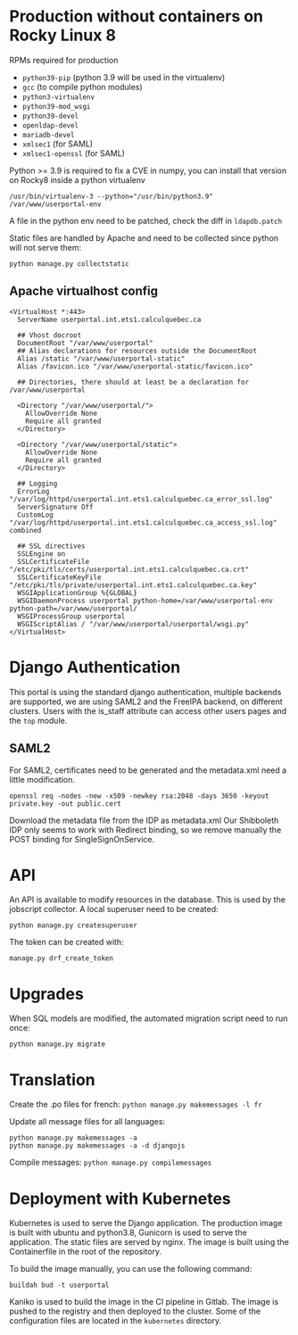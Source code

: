 # Production without containers on Rocky Linux 8

RPMs required for production

* `python39-pip` (python 3.9 will be used in the virtualenv)
* `gcc` (to compile python modules)
* `python3-virtualenv`
* `python39-mod_wsgi`
* `python39-devel`
* `openldap-devel`
* `mariadb-devel`
* `xmlsec1` (for SAML)
* `xmlsec1-openssl` (for SAML)

Python >= 3.9 is required to fix a CVE in numpy, you can install that version on Rocky8 inside a python virtualenv

```
/usr/bin/virtualenv-3 --python="/usr/bin/python3.9" /var/www/userportal-env
```

A file in the python env need to be patched, check the diff in `ldapdb.patch`

Static files are handled by Apache and need to be collected since python will not serve them:

```
python manage.py collectstatic
```

## Apache virtualhost config

```
<VirtualHost *:443>
  ServerName userportal.int.ets1.calculquebec.ca

  ## Vhost docroot
  DocumentRoot "/var/www/userportal"
  ## Alias declarations for resources outside the DocumentRoot
  Alias /static "/var/www/userportal-static"
  Alias /favicon.ico "/var/www/userportal-static/favicon.ico"

  ## Directories, there should at least be a declaration for /var/www/userportal

  <Directory "/var/www/userportal/">
    AllowOverride None
    Require all granted
  </Directory>

  <Directory "/var/www/userportal/static">
    AllowOverride None
    Require all granted
  </Directory>

  ## Logging
  ErrorLog "/var/log/httpd/userportal.int.ets1.calculquebec.ca_error_ssl.log"
  ServerSignature Off
  CustomLog "/var/log/httpd/userportal.int.ets1.calculquebec.ca_access_ssl.log" combined

  ## SSL directives
  SSLEngine on
  SSLCertificateFile      "/etc/pki/tls/certs/userportal.int.ets1.calculquebec.ca.crt"
  SSLCertificateKeyFile   "/etc/pki/tls/private/userportal.int.ets1.calculquebec.ca.key"
  WSGIApplicationGroup %{GLOBAL}
  WSGIDaemonProcess userportal python-home=/var/www/userportal-env python-path=/var/www/userportal/
  WSGIProcessGroup userportal
  WSGIScriptAlias / "/var/www/userportal/userportal/wsgi.py"
</VirtualHost>
```

# Django Authentication
This portal is using the standard django authentication, multiple backends are supported, we are using SAML2 and the FreeIPA backend, on different clusters. Users with the is_staff attribute can access other users pages and the `top` module. 

## SAML2
For SAML2, certificates need to be generated and the metadata.xml need a little modification.

```
openssl req -nodes -new -x509 -newkey rsa:2048 -days 3650 -keyout private.key -out public.cert
```

Download the metadata file from the IDP as metadata.xml
Our Shibboleth IDP only seems to work with Redirect binding, so we remove manually the POST binding for SingleSignOnService.

# API
An API is available to modify resources in the database. This is used by the jobscript collector. A local superuser need to be created:

```
python manage.py createsuperuser
```

The token can be created with:

```
manage.py drf_create_token
```

# Upgrades
When SQL models are modified, the automated migration script need to run once:
```
python manage.py migrate
```

# Translation
Create the .po files for french: `python manage.py makemessages -l fr`

Update all message files for all languages:
```
python manage.py makemessages -a
python manage.py makemessages -a -d djangojs
```

Compile messages: `python manage.py compilemessages`

# Deployment with Kubernetes

Kubernetes is used to serve the Django application. The production image is built with ubuntu and python3.8, Gunicorn is used to serve the application. The static files are served by nginx. The image is built using the Containerfile in the root of the repository.

To build the image manually, you can use the following command:

```
buildah bud -t userportal
```

Kaniko is used to build the image in the CI pipeline in Gitlab. The image is pushed to the registry and then deployed to the cluster. Some of the configuration files are located in the `kubernetes` directory.



